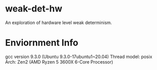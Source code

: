 # weak-det-hw
An exploration of hardware level weak determinism.

# Enviornment Info
gcc version 9.3.0 (Ubuntu 9.3.0-17ubuntu1~20.04)
Thread model: posix
Arch: Zen2 (AMD Ryzen 5 3600X 6-Core Processor)